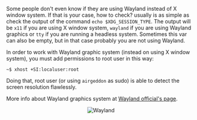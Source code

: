 Some people don't even know if they are using Wayland instead of X window system. If that is your case, how to check? usually is as simple as check the output of the command `echo $XDG_SESSION_TYPE`. The output will be `x11` if you are using X window system, `wayland` if you are using Wayland graphics or `tty` if you are running a headless system. Sometimes this var can also be empty, but in that case probably you are not using Wayland.

In order to work with Wayland graphic system (instead on using X window system), you must add permissions to root user in this way:

`~$ xhost +SI:localuser:root`

Doing that, root user (or using `airgeddon` as sudo) is able to detect the screen resolution flawlessly.

More info about Wayland graphics system at [Wayland official's page].

<p align="center">
	<img src="https://raw.githubusercontent.com/v1s1t0r1sh3r3/airgeddon/master/imgs/wiki/wayland_logo.png" title="Wayland"/>
</p>

[Wayland official's page]: https://wayland.freedesktop.org/